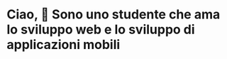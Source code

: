### <h1><b>Ciao, 👋 Sono uno studente che ama lo sviluppo web e lo sviluppo di applicazioni mobili</b></h1>

<!--
**JorgeMiguelDelgado/JorgeMiguelDelgado** is a ✨ _special_ ✨ repository because its `README.md` (this file) appears on your GitHub profile.

Here are some ideas to get you started:

- 🔭 I’m currently working on ...
- 🌱 I’m currently learning ...
- 👯 I’m looking to collaborate on ...
- 🤔 I’m looking for help with ...
- 💬 Ask me about ...
- 📫 How to reach me: ...
- 😄 Pronouns: ...
- ⚡ Fun fact: ...
-->
